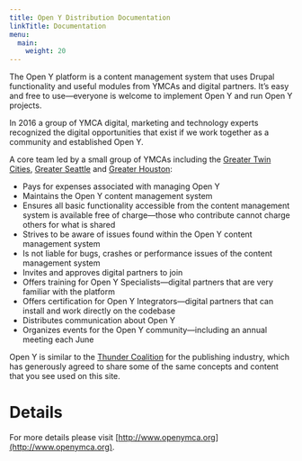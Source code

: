 ```yaml
---
title: Open Y Distribution Documentation
linkTitle: Documentation
menu:
  main:
    weight: 20
---
```


The Open Y platform is a content management system that uses Drupal functionality and useful modules from YMCAs and digital partners. It’s easy and free to use—everyone is welcome to implement Open Y and run Open Y projects.

In 2016 a group of YMCA digital, marketing and technology experts recognized the digital opportunities that exist if we work together as a community and established Open Y.

A core team led by a small group of YMCAs including the [Greater Twin Cities](http://www.ymcamn.org), [Greater Seattle](http://www.seattleymca.org) and [Greater Houston](https://www.ymcahouston.org):

- Pays for expenses associated with managing Open Y
- Maintains the Open Y content management system
- Ensures all basic functionality accessible from the content management system is available free of charge—those who contribute cannot charge others for what is shared
- Strives to be aware of issues found within the Open Y content management system
- Is not liable for bugs, crashes or performance issues of the content management system
- Invites and approves digital partners to join
- Offers training for Open Y Specialists—digital partners that are very familiar with the platform
- Offers certification for Open Y Integrators—digital partners that can install and work directly on the codebase
- Distributes communication about Open Y
- Organizes events for the Open Y community—including an annual meeting each June

Open Y is similar to the [Thunder Coalition](http://www.thunder.org) for the publishing industry, which has generously agreed to share some of the same concepts and content that you see used on this site.

# Details
For more details please visit [http://www.openymca.org](http://www.openymca.org).
